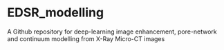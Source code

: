 # EDSR_modelling
A Github repository for deep-learning image enhancement, pore-network and continuum modelling from X-Ray Micro-CT images
